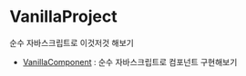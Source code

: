 # VanillaProject

순수 자바스크립트로 이것저것 해보기

- [VanillaComponent](https://github.com/jgiraffe/VanillaProject/tree/master/VanillaComponent) : 순수 자바스크립트로 컴포넌트 구현해보기
